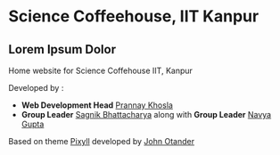 # Science Coffeehouse, IIT Kanpur

## Lorem Ipsum Dolor

Home website for Science Coffehouse IIT, Kanpur

Developed by : 
* **Web Development Head** [Prannay Khosla](https://prannayk.github.io/)
* **Group Leader** [Sagnik Bhattacharya](https://sagnikb.github.io/)
along with **Group Leader** [Navya Gupta](http://home.iitk.ac.in/~navyag)

Based on theme [Pixyll](https://github.com/johnotander/pixyll) developed by [John Otander](http://johnotander.com/) 
